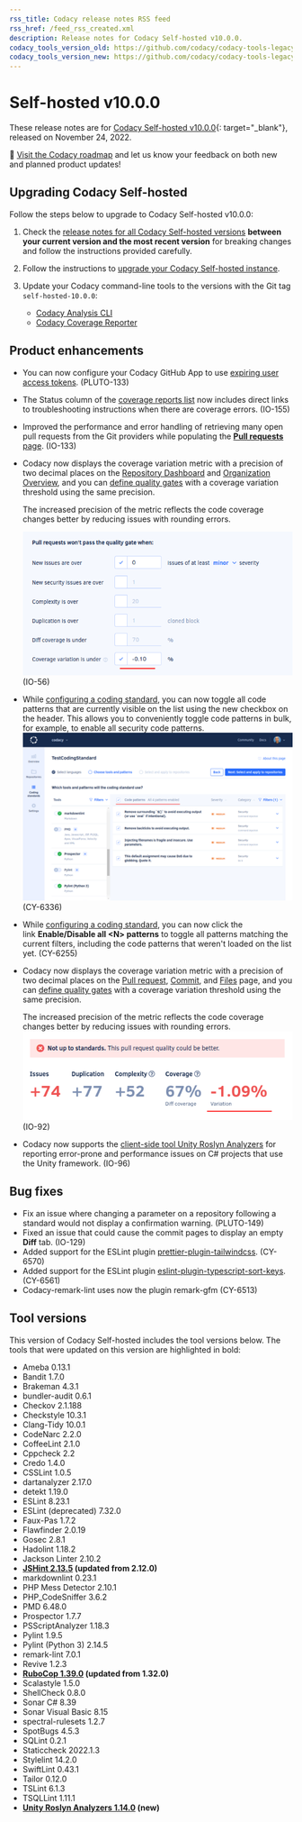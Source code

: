 ```yaml
---
rss_title: Codacy release notes RSS feed
rss_href: /feed_rss_created.xml
description: Release notes for Codacy Self-hosted v10.0.0.
codacy_tools_version_old: https://github.com/codacy/codacy-tools-legacy/releases/tag/6.3.0
codacy_tools_version_new: https://github.com/codacy/codacy-tools-legacy/releases/tag/sh-1.1.0
---
```


# Self-hosted v10.0.0

These release notes are for [Codacy Self-hosted v10.0.0](https://github.com/codacy/chart/releases/tag/10.0.0){: target="_blank"}, released on November 24, 2022.<!-- TODO Update release date -->

📢 [Visit the Codacy roadmap](https://roadmap.codacy.com) and <span class="skip-vale">let us know</span> your feedback on both new and planned product updates!

<!--TODO Check these issues manually

Jira issues without release notes

Epics:
-   https://codacy.atlassian.net/browse/PLUTO-83 (Coding standards improvements)
-->

## Upgrading Codacy Self-hosted

Follow the steps below to upgrade to Codacy Self-hosted v10.0.0:

1.  Check the [release notes for all Codacy Self-hosted versions](../index.md#self-hosted) **between your current version and the most recent version** for breaking changes and follow the instructions provided <span class="skip-vale">carefully</span>.

1.  Follow the instructions to [upgrade your Codacy Self-hosted instance](https://docs.codacy.com/v10.0/chart/maintenance/upgrade/).

1.  Update your Codacy command-line tools to the versions with the Git tag `self-hosted-10.0.0`:

    -   [Codacy Analysis CLI](https://github.com/codacy/codacy-analysis-cli/releases/tag/self-hosted-10.0.0)
    -   [Codacy Coverage Reporter](https://github.com/codacy/codacy-coverage-reporter/releases/tag/self-hosted-10.0.0)

## Product enhancements

-   You can now configure your Codacy GitHub App to use [expiring user access tokens](https://docs.github.com/en/developers/apps/building-github-apps/refreshing-user-to-server-access-tokens). (PLUTO-133)
-   The Status column of the [coverage reports list](https://docs.codacy.com/v10.0/coverage-reporter/#validating-coverage) now includes direct links to troubleshooting instructions when there are coverage errors. (IO-155)
-   Improved the performance and error handling of retrieving many open pull requests from the Git providers while populating the [**Pull requests** page](https://docs.codacy.com/v10.0/repositories/pull-requests/). (IO-133)
-   Codacy now displays the coverage variation metric with a precision of two decimal places on the [Repository Dashboard](../../repositories/repository-dashboard.md) and [Organization Overview](../../organizations/organization-overview.md), and you can [define quality gates](../../repositories-configure/adjusting-quality-settings.md#gates) with a coverage variation threshold using the same precision.

    The increased precision of the metric reflects the code coverage changes better by reducing issues with rounding errors.

    ![Coverage threshold with two decimal places on the Quality settings page](../images/io-56.png) (IO-56)
-   While [configuring a coding standard](../../organizations/using-a-coding-standard.md), you can now toggle all code patterns that are currently visible on the list using the new checkbox on the header. This allows you to conveniently toggle code patterns in bulk, for example, to enable all security code patterns. ![Selecting all code patterns while configuring a coding standard](../images/cy-6336.png) (CY-6336)
-   While [configuring a coding standard](../../organizations/using-a-coding-standard.md), you can now click the link **Enable/Disable all &lt;N&gt; patterns** to toggle all patterns matching the current filters, including the code patterns that weren't loaded on the list yet. (CY-6255)
-   Codacy now displays the coverage variation metric with a precision of two decimal places on the [Pull request](https://docs.codacy.com/v10.0/repositories/pull-requests/), [Commit](https://docs.codacy.com/v10.0/repositories/commits/), and [Files](https://docs.codacy.com/v10.0/repositories/files/) page, and you can [define quality gates](https://docs.codacy.com/v10.0/repositories-configure/adjusting-quality-settings/#gates) with a coverage variation threshold using the same precision.

    The increased precision of the metric reflects the code coverage changes better by reducing issues with rounding errors. ![Coverage variation on the Pull request quality overview](../images/io-92.png) (IO-92)
-   Codacy now supports the [client-side tool Unity Roslyn Analyzers](https://docs.codacy.com/v10.0/related-tools/local-analysis/client-side-tools/) for reporting error-prone and performance issues on C# projects that use the Unity framework. (IO-96)

## Bug fixes

-   Fix an issue where changing a parameter on a repository following a standard would not display a confirmation warning.  (PLUTO-149)
-   Fixed an issue that could cause the commit pages to display an empty **Diff** tab. (IO-129)
-   Added support for the ESLint plugin [prettier-plugin-tailwindcss](https://www.npmjs.com/package/prettier-plugin-tailwindcss). (CY-6570)
-   Added support for the ESLint plugin [eslint-plugin-typescript-sort-keys](https://www.npmjs.com/package/eslint-plugin-typescript-sort-keys). (CY-6561)
-   Codacy-remark-lint uses now the plugin remark-gfm (CY-6513)

## Tool versions

This version of Codacy Self-hosted includes the tool versions below. The tools that were updated on this version are highlighted in bold:

-   Ameba 0.13.1
-   Bandit 1.7.0
-   Brakeman 4.3.1
-   bundler-audit 0.6.1
-   Checkov 2.1.188
-   Checkstyle 10.3.1
-   Clang-Tidy 10.0.1
-   CodeNarc 2.2.0
-   CoffeeLint 2.1.0
-   Cppcheck 2.2
-   Credo 1.4.0
-   CSSLint 1.0.5
-   dartanalyzer 2.17.0
-   detekt 1.19.0
-   ESLint 8.23.1
-   ESLint (deprecated) 7.32.0
-   Faux-Pas 1.7.2
-   Flawfinder 2.0.19
-   Gosec 2.8.1
-   Hadolint 1.18.2
-   Jackson Linter 2.10.2
-   **[JSHint 2.13.5](https://github.com/jshint/jshint/releases/tag/2.13.5) (updated from 2.12.0)**
-   markdownlint 0.23.1
-   PHP Mess Detector 2.10.1
-   PHP_CodeSniffer 3.6.2
-   PMD 6.48.0
-   Prospector 1.7.7
-   PSScriptAnalyzer 1.18.3
-   Pylint 1.9.5
-   Pylint (Python 3) 2.14.5
-   remark-lint 7.0.1
-   Revive 1.2.3
-   **[RuboCop 1.39.0](https://github.com/rubocop/rubocop/releases/tag/v1.39.0) (updated from 1.32.0)**
-   Scalastyle 1.5.0
-   ShellCheck 0.8.0
-   Sonar C# 8.39
-   Sonar Visual Basic 8.15
-   spectral-rulesets 1.2.7
-   SpotBugs 4.5.3
-   SQLint 0.2.1
-   Staticcheck 2022.1.3
-   Stylelint 14.2.0
-   SwiftLint 0.43.1
-   Tailor 0.12.0
-   TSLint 6.1.3
-   TSQLLint 1.11.1
-   **[Unity Roslyn Analyzers 1.14.0](https://github.com/microsoft/Microsoft.Unity.Analyzers/releases/tag/1.14.0) (new)**

